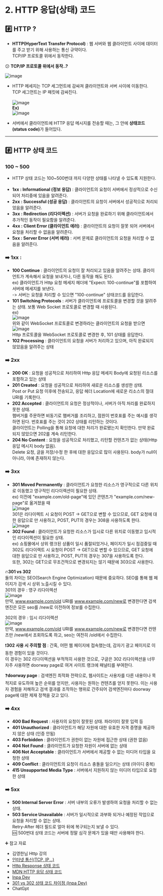 # 2. HTTP 응답(상태) 코드

## :hash: HTTP ? 
- **HTTP(HyperText Transfer Protocol)** : 웹 서버와 웹 클라이언트 사이에 데이터를 주고 받기 위해 사용하는 통신 규약이다. <br>
TCP/IP 프로토콜 위에서 동작한다.

:confused: **TCP/IP 프로토콜 위에서 동작..?**

![image](https://github.com/kksshh0612/cs_study/assets/81570533/57b2b34e-77ad-4681-b671-2e44b68d13aa)
- HTTP 메세지는 TCP 세그먼트에 감싸져 클라이언트와 서버 사이에 이동한다. TCP 세그먼트는 IP 패킷에 감싸진다. <br><br>
![image](https://github.com/kksshh0612/cs_study/assets/81570533/4c7d7052-7c08-4095-85ed-bae7d15f7af8) <br>
**Ex)** <br>
![image](https://github.com/kksshh0612/cs_study/assets/81570533/238415b1-0b6b-4fe1-be7d-ea96651f43fc)

- 서버에서 클라이언트에 HTTP 응답 메시지를 전송할 때는, 그 안에 <b>상태코드(status code)</b>가 들어있다.
<hr>

## :hash: HTTP 상태 코드 

### 100 ~ 500 
- HTTP 상태 코드는 100~500번대 까지 다양한 상태를 나타낼 수 있도록 지원한다. <br><br>
- **1xx : Informational (정보 응답)** : 클라이언트의 요청이 서버에서 정상적으로 수신되어 처리중에 있음을 알려준다.<br>
- **2xx : Successful (성공 응답)** : 클라이언트의 요청이 서버에서 성공적으로 처리되었음을 알려준다.<br>
- **3xx : Redirection (리다이렉션)** : 서버가 요청을 완료하기 위해 클라이언트에서 추가적인 동작이 필요함을 알려준다.<br>
- **4xx : Client Error (클라이언트 에러)** : 클라이언트의 요청이 잘못 되어 서버에서 요청을 처리할 수 없음을 알려준다.<br>
- **5xx : Server Error (서버 에러)** : 서버 문제로 클라이언트의 요청을 처리할 수 없음을 알려준다.<br>

### :arrow_right: 1xx : 
- **100 Continue** : 클라이언트의 요청이 잘 처리되고 있음을 알려주는 상태. 클라이언트가 계속해서 요청을 보내거나, 다른 동작을 해도 된다.<br>
  ex) 클라이언트가 Http 요청 메세지 헤더에 "Expect: 100-continue"를 포함하여 서버에 메세지를 보낸다.<br>
      -> 서버는 요청을 처리할 수 있으면 "100-continue" 상태코드를 응답한다. 
- **101 Switching Protocols** : 서버가 클라이언트에 프로토콜을 변경할 것을 알려주는 상태. 보통 Web Socket 프로토콜로 변경할 때 사용된다.<br>
ex) <br>
![image](https://github.com/kksshh0612/cs_study/assets/81570533/380a4ac8-0264-4a06-b8b4-5539cb9ec3a3) <br>
위와 같이 WebSocket 프로토콜로 변경하라는 클라이언트의 요청을 받으면 <br>
![image](https://github.com/kksshh0612/cs_study/assets/81570533/ed5d94e6-8266-4132-baf4-bfa08f0d30c0) <br>
Http 프로토콜을 WebSocket 프로토콜로 변경한 후, 101 상태를 응답한다.<br>
- **102 Processing** : 클라이언트의 요청을 서버가 처리하고 있으며, 아직 완료되지 않았음을 알려주는 상태
  
### :arrow_right: 2xx
- **200 OK** : 요청을 성공적으로 처리하여 Http 응답 메세지 Body에 요청된 리소스를 포함하고 있는 상태
- **201 Created** : 요청을 성공적으로 처리하여 새로운 리소스를 생성한 상태. <br>
Post or Put 요청 이후에 전송되고, 응답 헤더 Location에 새로운 리소스의 절대 URI를 기록한다.
- **202 Accepted** : 클라이언트의 요청은 정상적이나, 서버가 아직 처리를 완료하지 못한 상태. <br>
햄버거를 주문하면 비동기로 햄버거를 조리하고, 점원이 번호표를 주는 예시를 생각하면 된다. 번호표를 주는 것이 202 상태를 리턴하는 것이다. <br>
클라이언트는 Polling을 통해 요청에 대한 처리가 완료됐는지 확인한다. 만약 완료되지 않았으면 202를 계속 리턴한다. 
- **204 No Content** : 요청을 성공적으로 처리했고, 리턴할 컨텐츠가 없는 상태(Http 응답 메시지 body 없음). <br>
Delete 요청, 글을 저장/수정 한 후에 대한 응답으로 많이 사용된다. body가 null이 아니라, 아예 존재하지 않는다.

### :arrow_right: 3xx
- **301 Moved Permanently** : 클라이언트가 요청한 리소스가 영구적으로 다른 위치로 이동했고 영구적인 리다이렉션이 필요한 상태. <br>
ex) 이전에 "example.com/old-page"에 있던 콘텐츠가 "example.com/new-page"로 옮겨졌을 때<br>
![image](https://github.com/kksshh0612/cs_study/assets/81570533/d112da39-667d-4dee-80e2-b515f874fdab) <br>
301은 리다이렉트 시 요청이 POST -> GET으로 변할 수 있으므로, GET 요청에 대한 응답으로 만 사용하고, POST, PUT의 경우는 308을 사용하도록 한다. <br>
![image](https://github.com/kksshh0612/cs_study/assets/81570533/58fb0c85-863b-4e91-9653-f9f4608c9968) <br>
- **302 Found** : 클라이언트가 요청한 리소스가 임시로 다른 위치로 이동했고 임시적인 리다이렉션이 필요한 상태. <br>
ex) 쇼핑몰에서 상위 랭크된 상품이 일시 품절되었거나, 페이지가 일시 점검중일 때 <br>
302도 리다이렉트 시 요청이 POST -> GET으로 변할 수 있으므로, GET 요청에 대한 응답으로 만 사용하고, POST, PUT의 경우는 307을 사용하도록 한다. <br>
또한, 302는 GET으로 무조건적으로 변경되지는 않기 때문에 303으로 사용한다. <br>

:fire:**301 vs 302** <br>
둘의 차이는 SEO(Search Engine Optimization) 때문에 중요하다. SEO를 통해 웹 페이지가 검색 시 상위 노출시킬 수 있다.<br>
301의 경우 : 영구 리다이렉션<br>
![image](https://github.com/kksshh0612/cs_study/assets/81570533/fd8f1e9d-b769-4e34-8758-1fcad87ce5fb) <br>
만약, www.example.com/old URI를 www.example.com/new로 변경한다면 검색엔진은 모든 seo를 /new로 이전하여 정보를 수집한다. 

302의 경우 : 임시 리다이렉션<br>
![image](https://github.com/kksshh0612/cs_study/assets/81570533/1f66b692-b77d-4f8e-9b9c-ef41c436564c) <br>
만약, www.example.com/old URI를 www.example.com/new로 변경한다면 컨텐츠만 /new에서 조회하도록 하고, seo는 여전히 /old에서 수집한다. 

:exclamation:**302 사용 시 주의할 점** : 간혹, 어떤 웹 페이지에 접속했는데, 감자기 광고 페이지로 이동한 경험이 있을 것이다. <br>
이 경우는 302 리다이렉션을 부적적히 사용한 것으로, 구글은 302 리다이렉션을 너무 자주 사용하면 doorway page로 여겨 사이트 랭크에 패널티를 부여한다. 

:question:**doorway page** : 검색엔진 최적화 전략으로, 웹사이트는 사용자를 다른 내용이나 목적지로 유도하여 높은 순위를 얻지만, 사용자는 원하는 컨텐츠를 얻지 못한다. 
이는 사용자 경험을 저해하고 검색 결과를 조작하는 행위로 간주되어 검색엔진마다 doorway page에 대한 제재 정책을 갖고 있다. 

### :arrow_right: 4xx
- **400 Bad Request** : 사용자의 요청이 잘못된 상태. 파라미터 잘못 입력 등
- **401 Unauthorized** : 클라이언트가 해당 자원에 대한 유효한 자격 증명을 제공하지 않은 상태 (인증 안됨)
- **403 Forbidden** : 클라이언트가 권한이 없는 자원에 접근한 상태 (권한 없음)
- **404 Not Found** : 클라이언트가 요청한 자원이 서버에 없는 상태
- **406 Not Acceptable** : 클라이언트가 서버에서 제공할 수 없는 미디어 타입을 요청한 상태
- **409 Conflict** : 클라이언트의 요청이 리소스 충돌을 일으키는 상태 (아이디 중복)
- **415 Unsupported Media Type** : 서버에서 지원하지 않는 미디어 타입으로 요청한 상태

### :arrow_right: 5xx
- **500 Internal Server Error** : 서버 내부의 오류가 발생하여 요청을 처리할 수 없는 상태.
- **503 Service Unavailable** : 서버가 일시적으로 과부화 되거나 예정된 작업으로 요청을 처리할 수 없는 상태. <br>
Retry-After 헤더 필드로 얼마 뒤에 복구되는지 보낼 수 있다. <br>
:sos: 500번대 상태 코드는 서버에 정말 심각 문제가 있을 때만 사용해야 한다. 

:heavy_plus_sign: 참고 자료 
- 김영한님 Http 강의 
- <a href="https://velog.io/@kksshh0612/%EC%9D%B8%ED%84%B0%EB%84%B7-%ED%86%B5%EC%8B%A0IP-TCP-UDP-PORT-DNS">인터넷 통신(TCP, IP,..)</a>
- <a href="https://velog.io/@kksshh0612/HTTP-Response-%EC%83%81%ED%83%9C%EC%BD%94%EB%93%9C">Http Response 상태 코드 </a>
- <a href="https://developer.mozilla.org/en-US/docs/Web/HTTP/Status#information_responses">MDN HTTP 응답 상태 코드</a>
- <a href="https://inpa.tistory.com/entry/HTTP-%F0%9F%8C%90-4XX-Client-Error-%EC%83%81%ED%83%9C-%EC%BD%94%EB%93%9C-%EC%A0%9C%EB%8C%80%EB%A1%9C-%EC%95%8C%EC%95%84%EB%B3%B4%EA%B8%B0?category=980052">Inpa Dev</a>
-  <a href="https://inpa.tistory.com/entry/HTTP-%F0%9F%8C%90-301-vs-302-%EC%83%81%ED%83%9C-%EC%BD%94%EB%93%9C-%EC%B0%A8%EC%9D%B4%EC%A0%90-%F0%9F%92%AF-%EC%99%84%EB%B2%BD-%EC%A0%95%EB%A6%AC">301 vs 302 상태 코드 차이점 (Inpa Dev)</a>
- ChatGpt 
